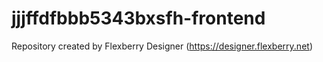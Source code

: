 # jjjffdfbbb5343bxsfh-frontend
Repository created by Flexberry Designer (https://designer.flexberry.net)

